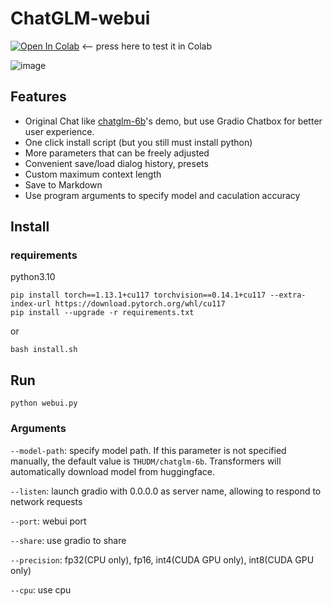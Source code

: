 # ChatGLM-webui
[![Open In Colab](https://colab.research.google.com/assets/colab-badge.svg)](https://colab.research.google.com/github/MarkSchmidty/ChatGLM-webui-EN/blob/main/ChatGLM-webui-EN.ipynb) <-- press here to test it in Colab

![image](https://user-images.githubusercontent.com/36563862/226165277-acc5ba44-8041-4c30-a6aa-2746c87f8475.png)

## Features

- Original Chat like [chatglm-6b](https://huggingface.co/THUDM/chatglm-6b)'s demo, but use Gradio Chatbox for better user experience.
- One click install script (but you still must install python)
- More parameters that can be freely adjusted
- Convenient save/load dialog history, presets
- Custom maximum context length
- Save to Markdown
- Use program arguments to specify model and caculation accuracy

## Install

### requirements

python3.10

```shell
pip install torch==1.13.1+cu117 torchvision==0.14.1+cu117 --extra-index-url https://download.pytorch.org/whl/cu117
pip install --upgrade -r requirements.txt
```

or

```shell
bash install.sh
```

## Run

```shell
python webui.py
```

### Arguments

`--model-path`: specify model path. If this parameter is not specified manually, the default value is `THUDM/chatglm-6b`. Transformers will automatically download model from huggingface.

`--listen`: launch gradio with 0.0.0.0 as server name, allowing to respond to network requests

`--port`: webui port

`--share`: use gradio to share

`--precision`: fp32(CPU only), fp16, int4(CUDA GPU only), int8(CUDA GPU only)

`--cpu`: use cpu
